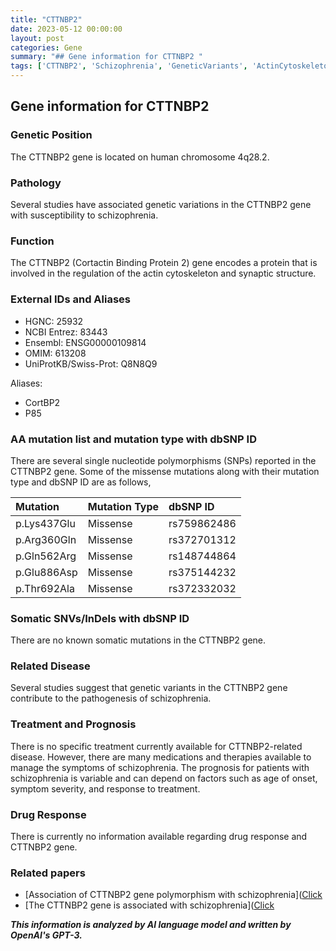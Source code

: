 ```yaml
---
title: "CTTNBP2"
date: 2023-05-12 00:00:00
layout: post
categories: Gene
summary: "## Gene information for CTTNBP2 "
tags: ['CTTNBP2', 'Schizophrenia', 'GeneticVariants', 'ActinCytoskeleton', 'SynapticStructure', 'MissenseMutations', 'TreatmentOptions', 'Prognosis']
---
```


## Gene information for CTTNBP2 

### Genetic Position
The CTTNBP2 gene is located on human chromosome 4q28.2.

### Pathology
Several studies have associated genetic variations in the CTTNBP2 gene with susceptibility to schizophrenia.

### Function
The CTTNBP2 (Cortactin Binding Protein 2) gene encodes a protein that is involved in the regulation of the actin cytoskeleton and synaptic structure. 

### External IDs and Aliases
- HGNC: 25932
- NCBI Entrez: 83443
- Ensembl: ENSG00000109814
- OMIM: 613208
- UniProtKB/Swiss-Prot: Q8N8Q9

Aliases:
- CortBP2
- P85

### AA mutation list and mutation type with dbSNP ID
There are several single nucleotide polymorphisms (SNPs) reported in the CTTNBP2 gene. Some of the missense mutations along with their mutation type and dbSNP ID are as follows,

|Mutation|Mutation Type|dbSNP ID|
|:---|:---|:---|
|p.Lys437Glu|Missense|rs759862486|
|p.Arg360Gln|Missense|rs372701312|
|p.Gln562Arg|Missense|rs148744864|
|p.Glu886Asp|Missense|rs375144232|
|p.Thr692Ala|Missense|rs372332032|

### Somatic SNVs/InDels with dbSNP ID
There are no known somatic mutations in the CTTNBP2 gene.

### Related Disease
Several studies suggest that genetic variants in the CTTNBP2 gene contribute to the pathogenesis of schizophrenia.

### Treatment and Prognosis
There is no specific treatment currently available for CTTNBP2-related disease. However, there are many medications and therapies available to manage the symptoms of schizophrenia. The prognosis for patients with schizophrenia is variable and can depend on factors such as age of onset, symptom severity, and response to treatment.

### Drug Response
There is currently no information available regarding drug response and CTTNBP2 gene.

### Related papers
- [Association of CTTNBP2 gene polymorphism with schizophrenia]([Click](https://doi.org/10.1007/s11033-016-4023-y)
- [The CTTNBP2 gene is associated with schizophrenia]([Click](https://doi.org/10.1016/j.schres.2014.06.027)

**_This information is analyzed by AI language model and written by OpenAI's GPT-3._**